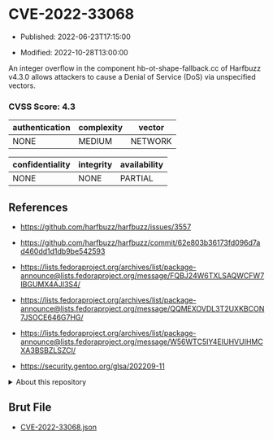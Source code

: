# CVE-2022-33068

- Published: 2022-06-23T17:15:00

- Modified: 2022-10-28T13:00:00

An integer overflow in the component hb-ot-shape-fallback.cc of Harfbuzz v4.3.0 allows attackers to cause a Denial of Service (DoS) via unspecified vectors.

### CVSS Score: **4.3**

| authentication | complexity | vector |
| --- | --- | --- |
| NONE | MEDIUM | NETWORK |

| confidentiality | integrity | availability |
| --- | --- | --- |
| NONE | NONE | PARTIAL |

## References

* https://github.com/harfbuzz/harfbuzz/issues/3557

* https://github.com/harfbuzz/harfbuzz/commit/62e803b36173fd096d7ad460dd1d1db9be542593

* https://lists.fedoraproject.org/archives/list/package-announce@lists.fedoraproject.org/message/FQBJ24W6TXLSAQWCFW7IBGUMX4AJI3S4/

* https://lists.fedoraproject.org/archives/list/package-announce@lists.fedoraproject.org/message/QQMEXOVDL3T2UXKBCON7JSOCE646G7HG/

* https://lists.fedoraproject.org/archives/list/package-announce@lists.fedoraproject.org/message/W56WTC5IY4EIUHVUIHMCXA3BSBZLSZCI/

* https://security.gentoo.org/glsa/202209-11

<details>
<summary>About this repository</summary> 

  This repository is part of the project [Live Hack CVE](https://github.com/Live-Hack-CVE). Main website can be found [www.live-hack.org](https://www.live-hack.org) 
  
  Made by [Sn0wAlice](https://github.com/Sn0wAlice) for the people that care about security and need to have a feed of the latest CVEs. Hope you enjoy it, don't forget to star the repo and follow me on [Twitter](https://twitter.com/Sn0wAlice) and [Github](https://github.com/Sn0wAlice). And that is my [personnal website](https://www.alice-snow.me/)

  - [Home Page](https://github.com/Live-Hack-CVE)
  - [Framework](https://github.com/Live-Hack-CVE/cve-framework)
  - [CVE database](https://github.com/Live-Hack-CVE/full_database)
  - [Changelog](https://github.com/Live-Hack-CVE/Changelog)
</details>

## Brut File

* [CVE-2022-33068.json](https://raw.githubusercontent.com/Live-Hack-CVE/full_database/main/cves/2022/CVE-2022-33068.json)

